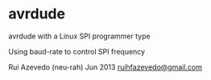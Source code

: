 avrdude
=======

avrdude with a Linux SPI programmer type

Using baud-rate to control SPI frequency

Rui Azevedo (neu-rah) Jun 2013
ruihfazevedo@gmail.com
